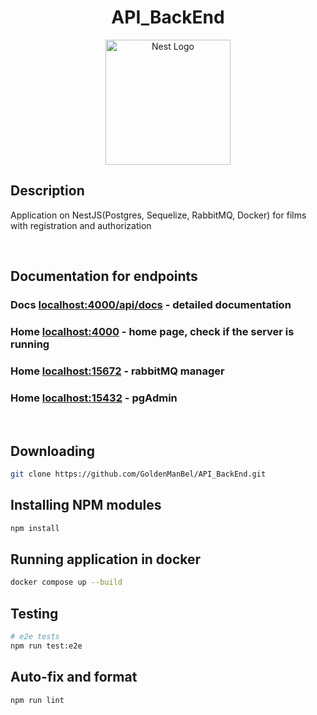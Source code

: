 
 <h1 align="center">API_BackEnd</h1>

<p align="center">
  <a href="http://nestjs.com/" target="blank"><img src="https://nestjs.com/img/logo-small.svg" width="200" alt="Nest Logo" /></a>
</p>

[circleci-image]: https://img.shields.io/circleci/build/github/nestjs/nest/master?token=abc123def456
[circleci-url]: https://circleci.com/gh/nestjs/nest

## Description

Application on NestJS(Postgres, Sequelize, RabbitMQ, Docker) for films with registration and authorization 

</br>

## Documentation for endpoints
<h3>Docs <a href="http://localhost:4000/api/docs" target="blank">localhost:4000/api/docs</a> - detailed documentation</h3>
<h3>Home <a href="http://localhost:4000/" target="blank">localhost:4000</a> - home page, check if the server is running</h3>
<h3>Home <a href="http://localhost:15672/" target="blank">localhost:15672</a> - rabbitMQ manager</h3>
<h3>Home <a href="http://localhost:15432/" target="blank">localhost:15432</a> - pgAdmin</h3>

</br>

## Downloading

```bash
git clone https://github.com/GoldenManBel/API_BackEnd.git
```

## Installing NPM modules

```bash
npm install
```

## Running application in docker

```bash
docker compose up --build
```

## Testing

```bash
# e2e tests
npm run test:e2e
```

## Auto-fix and format

```bash
npm run lint
```
